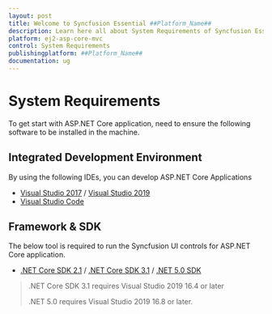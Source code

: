 ```yaml
---
layout: post
title: Welcome to Syncfusion Essential ##Platform_Name##
description: Learn here all about System Requirements of Syncfusion Essential ##Platform_Name## widgets based on HTML5 and jQuery.
platform: ej2-asp-core-mvc
control: System Requirements
publishingplatform: ##Platform_Name##
documentation: ug
---
```


# System Requirements

To get start with ASP.NET Core application, need to ensure the following software to be installed in the machine.

## Integrated Development Environment

By using the following IDEs, you can develop ASP.NET Core Applications

* [Visual Studio 2017](https://visualstudio.microsoft.com/vs/older-downloads/) / [Visual Studio 2019](https://visualstudio.microsoft.com/downloads/)
* [Visual Studio Code](https://code.visualstudio.com/)

## Framework & SDK

The below tool is required to run the Syncfusion UI controls for ASP.NET Core application.

* [.NET Core SDK 2.1](https://dotnet.microsoft.com/download/dotnet-core/2.1) / [.NET Core SDK 3.1](https://dotnet.microsoft.com/download/dotnet-core/3.1) / [.NET 5.0 SDK](https://dotnet.microsoft.com/download/dotnet/5.0)

> .NET Core SDK 3.1 requires Visual Studio 2019 16.4 or later
>
> .NET 5.0 requires Visual Studio 2019 16.8 or later.
